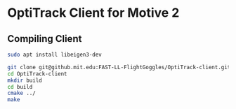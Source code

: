 # OptiTrack Client for Motive 2

## Compiling Client

```bash
sudo apt install libeigen3-dev

git clone git@github.mit.edu:FAST-LL-FlightGoggles/OptiTrack-client.git
cd OptiTrack-client
mkdir build
cd build
cmake ../
make
```